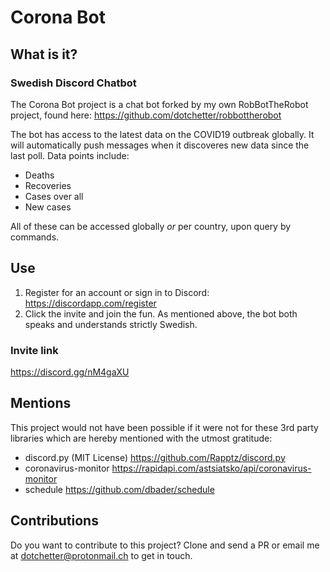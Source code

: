 # Corona Bot


## What is it?

### Swedish Discord Chatbot

The Corona Bot project is a chat bot forked by my own RobBotTheRobot project, found here:
https://github.com/dotchetter/robbottherobot

The bot has access to the latest data on the COVID19 outbreak globally. It will automatically
push messages when it discoveres new data since the last poll. Data points include:

* Deaths
* Recoveries
* Cases over all
* New cases

All of these can be accessed globally *or* per country, upon query by commands.

## Use

1. Register for an account or sign in to Discord: https://discordapp.com/register
2. Click the invite and join the fun. As mentioned above, the bot both speaks and understands strictly Swedish.

### Invite link
https://discord.gg/nM4gaXU

## Mentions

This project would not have been possible if it were not for these 3rd party libraries which are hereby mentioned with the utmost gratitude:

* discord.py (MIT License) https://github.com/Rapptz/discord.py
* coronavirus-monitor https://rapidapi.com/astsiatsko/api/coronavirus-monitor
* schedule https://github.com/dbader/schedule

## Contributions
Do you want to contribute to this project? 
Clone and send a PR or email me at dotchetter@protonmail.ch to get in touch.
